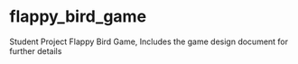 # flappy_bird_game
 Student Project Flappy Bird Game,
Includes the game design document for further details
